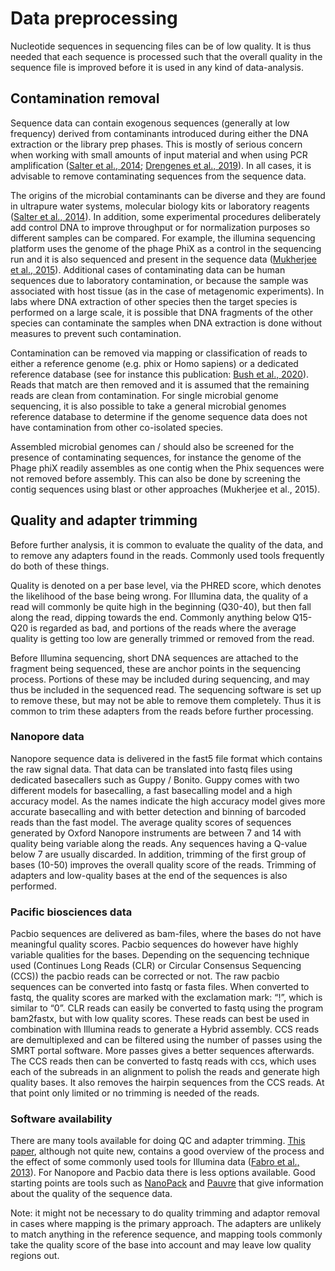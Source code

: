 # Data preprocessing

Nucleotide sequences in sequencing files can be of low quality. It is thus
needed that each sequence is processed such that the overall quality in the
sequence file is improved before it is used in any kind of data-analysis.

## Contamination removal

Sequence data can contain exogenous sequences (generally at low frequency)
derived from contaminants introduced during either the DNA extraction or the
library prep phases. This is mostly of serious concern when working with small
amounts of input material and when using PCR amplification
([Salter et al., 2014](https://bmcbiol.biomedcentral.com/articles/10.1186/s12915-014-0087-z#Sec1);
[Drengenes et al., 2019](https://bmcmicrobiol.biomedcentral.com/articles/10.1186/s12866-019-1560-1)).
In all cases, it is advisable to remove contaminating sequences from the
sequence data.

The origins of the microbial contaminants can be diverse and they are found in
ultrapure water systems, molecular biology kits or laboratory reagents
([Salter et al., 2014](https://bmcbiol.biomedcentral.com/articles/10.1186/s12915-014-0087-z#Sec1)).
In addition, some experimental procedures deliberately add control DNA to
improve throughput or for normalization purposes so different samples can be
compared. For example, the illumina sequencing platform uses the genome of the
phage PhiX as a control in the sequencing run and it is also sequenced and
present in the sequence data ([Mukherjee et al., 2015](https://environmentalmicrobiome.biomedcentral.com/articles/10.1186/1944-3277-10-18)). Additional cases of contaminating data can be human sequences due to laboratory
contamination, or because the sample was associated with host tissue (as in the
case of metagenomic experiments). In labs where DNA extraction of other
species then the target species is performed on a large scale, it is possible
that DNA fragments of the other species can contaminate the samples when DNA
extraction is done without measures to prevent such contamination.

Contamination can be removed via mapping or classification of reads to either a
reference genome (e.g. phix or Homo sapiens) or a dedicated reference database
(see for instance this publication: [Bush et al., 2020](https://www.microbiologyresearch.org/content/journal/mgen/10.1099/mgen.0.000393)).
Reads that match are then removed and it is assumed that the remaining reads
are clean from contamination. For single microbial genome sequencing, it is
also possible to take a general microbial genomes reference database to
determine if the genome sequence data does not have contamination from other
co-isolated species.

Assembled microbial genomes can / should also be screened for the presence of
contaminating sequences, for instance the genome of the Phage phiX readily
assembles as one contig when the Phix sequences were not removed before
assembly. This can also be done by screening the contig sequences using blast
or other approaches (Mukherjee et al., 2015).

## Quality and adapter trimming 	
Before further analysis, it is common to evaluate the quality of the data, and
to remove any adapters found in the reads. Commonly used tools frequently do
both of these things.

Quality is denoted on a per base level, via the PHRED score, which denotes the
likelihood of the base being wrong. For Illumina data, the quality of a read
will commonly be quite high in the beginning (Q30-40), but then fall along the
read, dipping towards the end. Commonly anything below Q15-Q20 is regarded as
bad, and portions of the reads where the average quality is getting too low are
generally trimmed or removed from the read.

Before Illumina sequencing, short DNA sequences are attached to the fragment
being sequenced, these are anchor points in the sequencing process. Portions of
these may be included during sequencing, and may thus be included in the
sequenced read. The sequencing software is set up to remove these, but may not
be able to remove them completely. Thus it is common to trim these adapters
from the reads before further processing.

### Nanopore data
Nanopore sequence data is delivered in the fast5 file format which contains the
raw signal data. That data can be translated into fastq files using dedicated
basecallers such as Guppy / Bonito. Guppy comes with two different models for
basecalling, a fast basecalling model and a high accuracy model. As the names
indicate the high accuracy model gives more accurate basecalling and with better
detection and binning of barcoded reads than the fast model. The average quality
scores of sequences generated by Oxford Nanopore instruments are between 7 and
14 with quality being variable along the reads. Any sequences having a Q-value
below 7 are usually discarded. In addition, trimming of the first group of bases
(10-50) improves the overall quality score of the reads. Trimming of adapters
and low-quality bases at the end of the sequences is also performed.

### Pacific biosciences data
Pacbio sequences are delivered as bam-files, where the bases do not have
meaningful quality scores. Pacbio sequences do however have highly variable
qualities for the bases. Depending on the sequencing technique used (Continues
Long Reads (CLR) or Circular Consensus Sequencing (CCS)) the pacbio reads can
be corrected or not. The raw pacbio sequences can be converted into fastq or
fasta files. When converted to fastq, the quality scores are marked with the
exclamation mark: “!”, which is similar to “0”. CLR reads can easily be
converted to fastq using the program bam2fastx, but with low quality scores.
These reads can best be used in combination with Illumina reads to generate
a Hybrid assembly. CCS reads are demultiplexed and can be filtered using the
number of passes using the SMRT portal software. More passes gives a better
sequences afterwards. The CCS reads then can be converted to fastq reads
with ccs, which uses each of the subreads in an alignment to polish the reads
and generate high quality bases. It also removes the hairpin sequences from
the CCS reads.  At that point only limited or no trimming is needed of the
reads.

### Software availability
There are many tools available for doing QC and adapter trimming.
[This paper](https://journals.plos.org/plosone/article?id=10.1371/journal.pone.0085024),
although not quite new, contains a good overview of the process and the effect
of some commonly used tools for Illumina data
([Fabro et al., 2013](https://journals.plos.org/plosone/article?id=10.1371/journal.pone.0085024)).
For Nanopore and Pacbio data there is less options available. Good starting
points are tools such as [NanoPack](https://academic.oup.com/bioinformatics/article/34/15/2666/4934939)
and [Pauvre](https://github.com/conchoecia/pauvre) that give information about
the quality of the sequence data.

Note: it might not be necessary to do quality trimming and adaptor removal in
cases where mapping is the primary approach. The adapters are unlikely to
match anything in the reference sequence, and mapping tools commonly take the
quality score of the base into account and may leave low quality regions out.
